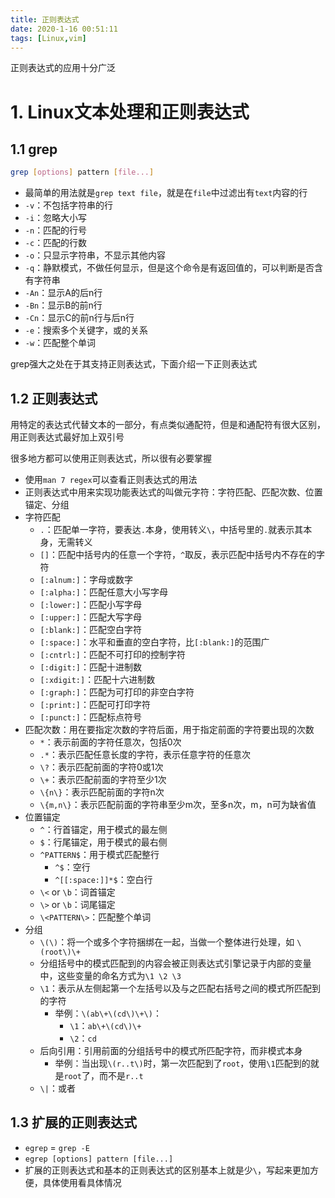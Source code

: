 ```yaml
---
title: 正则表达式
date: 2020-1-16 00:51:11
tags: [Linux,vim]
---
```

正则表达式的应用十分广泛

<!--more-->

# 1. Linux文本处理和正则表达式

## 1.1 grep

```bash
grep [options] pattern [file...]
```

- 最简单的用法就是`grep text file`，就是在`file`中过滤出有`text`内容的行
- `-v`：不包括字符串的行
- `-i`：忽略大小写
- `-n`：匹配的行号
- `-c`：匹配的行数
- `-o`：只显示字符串，不显示其他内容
- `-q`：静默模式，不做任何显示，但是这个命令是有返回值的，可以判断是否含有字符串
- `-An`：显示A的后n行
- `-Bn`：显示B的前n行
- `-Cn`：显示C的前n行与后n行
- `-e`：搜索多个关键字，或的关系
- `-w`：匹配整个单词

grep强大之处在于其支持正则表达式，下面介绍一下正则表达式



## 1.2 正则表达式

用特定的表达式代替文本的一部分，有点类似通配符，但是和通配符有很大区别，用正则表达式最好加上双引号

很多地方都可以使用正则表达式，所以很有必要掌握

- 使用`man 7 regex`可以查看正则表达式的用法
- 正则表达式中用来实现功能表达式的叫做元字符：字符匹配、匹配次数、位置锚定、分组
- 字符匹配
  - `.`：匹配单一字符，要表达`.`本身，使用转义`\`，中括号里的`.`就表示其本身，无需转义
  - `[]`：匹配中括号内的任意一个字符，`^`取反，表示匹配中括号内不存在的字符
  - `[:alnum:]`：字母或数字
  - `[:alpha:]`：匹配任意大小写字母
  - `[:lower:]`：匹配小写字母
  - `[:upper:]`：匹配大写字母
  - `[:blank:]`：匹配空白字符
  - `[:space:]`：水平和垂直的空白字符，比`[:blank:]`的范围广
  - `[:cntrl:]`：匹配不可打印的控制字符
  - `[:digit:]`：匹配十进制数
  - `[:xdigit:]`：匹配十六进制数
  - `[:graph:]`：匹配为可打印的非空白字符
  - `[:print:]`：匹配可打印字符
  - `[:punct:]`：匹配标点符号
- 匹配次数：用在要指定次数的字符后面，用于指定前面的字符要出现的次数
  - `*`：表示前面的字符任意次，包括0次
  - `.*`：表示匹配任意长度的字符，表示任意字符的任意次
  - `\?`：表示匹配前面的字符0或1次
  - `\+`：表示匹配前面的字符至少1次
  - `\{n\}`：表示匹配前面的字符n次
  - `\{m,n\}`：表示匹配前面的字符串至少m次，至多n次，m，n可为缺省值
- 位置锚定
  - `^`：行首锚定，用于模式的最左侧
  - `$`：行尾锚定，用于模式的最右侧
  - `^PATTERN$`：用于模式匹配整行
    - `^$`：空行
    - `^[[:space:]]*$`：空白行
  - `\<` or `\b`：词首锚定
  - `\>` or `\b`：词尾锚定
  - `\<PATTERN\>`：匹配整个单词
- 分组
  - `\(\)`：将一个或多个字符捆绑在一起，当做一个整体进行处理，如 `\(root\)\+`
  - 分组括号中的模式匹配到的内容会被正则表达式引擎记录于内部的变量中，这些变量的命名方式为`\1 \2 \3`
  - `\1`：表示从左侧起第一个左括号以及与之匹配右括号之间的模式所匹配到的字符
    - 举例：`\(ab\+\(cd\)\+\)`：
      - `\1`：`ab\+\(cd\)\+`
      - `\2`：`cd`
  - 后向引用：引用前面的分组括号中的模式所匹配字符，而非模式本身
    - 举例：当出现`\(r..t\)`时，第一次匹配到了`root`，使用`\1`匹配到的就是`root`了，而不是`r..t`
  - `\|`：或者



## 1.3 扩展的正则表达式

- `egrep` = `grep -E`
- `egrep [options] pattern [file...]`
- 扩展的正则表达式和基本的正则表达式的区别基本上就是少`\`，写起来更加方便，具体使用看具体情况
